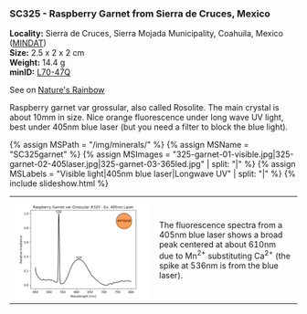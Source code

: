 
### <a name="SC325"></a> SC325 - Raspberry Garnet from Sierra de Cruces, Mexico

**Locality:** Sierra de Cruces, Sierra Mojada Municipality, Coahuila, Mexico ([MINDAT](https://www.mindat.org/loc-5433.html))  
**Size:** 2.5 x 2 x 2 cm  
**Weight:** 14.4 g  
**minID:** [L70-47Q](https://www.mindat.org/L70-47Q)

See on [Nature's Rainbow](https://www.naturesrainbows.com/single-post/2020/08/19/Raspberry-Garnet-from-Sierra-de-Cruces-Mexico)

Raspberry garnet var grossular, also called Rosolite. The main crystal is about
10mm in size.  Nice orange fluorescence under long wave UV light, best under
405nm blue laser (but you need a filter to block the blue light).

{% assign MSPath = "/img/minerals/" %}
{% assign MSName = "SC325garnet" %}
{% assign MSImages = "325-garnet-01-visible.jpg|325-garnet-02-405laser.jpg|325-garnet-03-365led.jpg" | split: "|" %}
{% assign MSLabels = "Visible light|405nm blue laser|Longwave UV" | split: "|" %}
{% include slideshow.html %}

<table width="100%">
<tr>
<td width="50%"><img src="/img/spectra/325-garnet-405laser.png" width="100%" ></td>
<td width="50%" style="padding:10px">
The fluorescence spectra from a 405nm blue laser shows a broad peak centered at
about 610nm due to Mn<sup>2+</sup> substituting Ca<sup>2+</sup> (the spike at
536nm is from the blue laser).
</td></tr></table>
<br>

